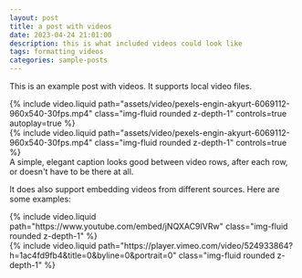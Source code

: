 ```yaml
---
layout: post
title: a post with videos
date: 2023-04-24 21:01:00
description: this is what included videos could look like
tags: formatting videos
categories: sample-posts
---
```

This is an example post with videos. It supports local video files.

<div class='row mt-3'>
  <div class='col-sm mt-3 mt-md-0'>
    {% include video.liquid path="assets/video/pexels-engin-akyurt-6069112-960x540-30fps.mp4" class="img-fluid rounded z-depth-1" controls=true autoplay=true %}
  </div>
  <div class='col-sm mt-3 mt-md-0'>
    {% include video.liquid path="assets/video/pexels-engin-akyurt-6069112-960x540-30fps.mp4" class="img-fluid rounded z-depth-1" controls=true %}
  </div>
</div>
<div class='caption'>
  A simple, elegant caption looks good between video rows, after each row, or doesn't have to be
  there at all.
</div>

It does also support embedding videos from different sources. Here are some examples:

<div class='row mt-3'>
  <div class='col-sm mt-3 mt-md-0'>
    {% include video.liquid path="https://www.youtube.com/embed/jNQXAC9IVRw" class="img-fluid rounded z-depth-1" %}
  </div>
  <div class='col-sm mt-3 mt-md-0'>
    {% include video.liquid path="https://player.vimeo.com/video/524933864?h=1ac4fd9fb4&title=0&byline=0&portrait=0" class="img-fluid rounded z-depth-1" %}
  </div>
</div>

